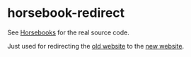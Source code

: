 # horsebook-redirect

See [Horsebooks](https://github.com/equestrianvault/horsebooks) for the real source code.

Just used for redirecting the [old website](https://horsebook.herokuapp.com) to the [new website](https://www.equestrianvault.com).
